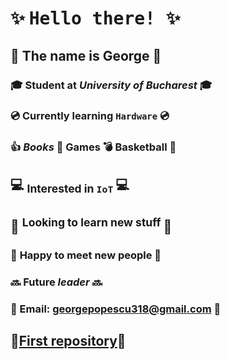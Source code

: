 # ✨ <tt> **Hello there!** </tt>✨

##  🐝 The name is George 🐝
### 🎓 Student at *University of Bucharest* 🎓
### 💿 Currently learning `Hardware` 💿
### 👍 *Books* 📗 **Games** 💣 Basketball 🏀  
## 💻 <sub> Interested in `IoT` </sub> 💻
##  👀 <sup> Looking to learn new stuff </sup> 👀
### 👋 **Happy to meet new people** 👋
### 🔜 Future *leader* 🔜
### 📧 Email: georgepopescu318@gmail.com 📧
##  📂[**First repository**](https://github.com/GeorgePopescu318/Useful-Code)📂
